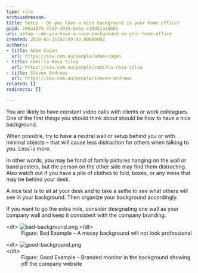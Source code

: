 ```yaml
---
type: rule
archivedreason: 
title: Setup - Do you have a nice background in your home office?
guid: 206a1074-72d2-4039-beba-c10d51a1d601
uri: setup---do-you-have-a-nice-background-in-your-home-office
created: 2020-03-25T02:09:43.0000000Z
authors:
- title: Adam Cogan
  url: https://ssw.com.au/people/adam-cogan
- title: Camilla Rosa Silva
  url: https://ssw.com.au/people/camilla-rosa-silva
- title: Steven Andrews
  url: https://ssw.com.au/people/steven-andrews
related: []
redirects: []

---
```


You are likely to have constant video calls with clients or work colleagues. One of the first things you should think about should be how to have a nice background.

When possible, try to have a neutral wall or setup behind you or with minimal objects – that will cause less distraction for others when talking to you. Less is more.

<!--endintro-->

In other words, you may be fond of family pictures hanging on the wall or band posters, but the person on the other side may find them distracting. Also watch out if you have a pile of clothes to fold, boxes, or any mess that may be behind your desk.

A nice test is to sit at your desk and to take a selfie to see what others will see in your background. Then organize your background accordingly.

If you want to go the extra mile, consider designating one wall as your company wall and keep it consistent with the company branding.
<dl class="badImage">&lt;dt&gt; 
      <img src="bad-background.png" alt="bad-background.png"> 
   &lt;/dt&gt;<dd>Figure: Bad Example – A messy background will not look professional</dd></dl><dl class="goodImage">&lt;dt&gt;
      <img src="good-background.png" alt="good-background.png"><br>&lt;/dt&gt;<dd>Figure: Good Example – Branded monitor in the background showing off the company website</dd> </dl>
